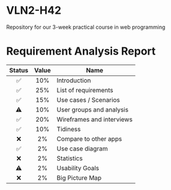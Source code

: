 # VLN2-H42
Repository for our 3-week practical course in web programming

# Requirement Analysis Report
| Status | Value | Name |
|  :---:   |  :---:  |  --- |
| ✅ | 10% | Introduction |
| ✅ | 25% | List of requirements |
| ✅ | 15% | Use cases / Scenarios |
| ⚠️ | 10% | User groups and analysis |
| ✅ | 20% | Wireframes and interviews |
| ✅ | 10% | Tidiness |
| ❌ | 2% | Compare to other apps |
| ✅ | 2% | Use case diagram |
| ❌ | 2% | Statistics |
| ⚠️ | 2% | Usability Goals |
| ❌ | 2% | Big Picture Map |
